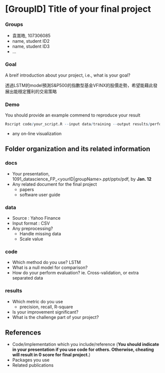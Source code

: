 # [GroupID] Title of your final project

### Groups
* 袁嵩皓, 107306085
* name, student ID2
* name, student ID3
* ...

### Goal
A breif introduction about your project, i.e., what is your goal?

透過LSTM的model預測S&P500的指數型基金VFINX的股價走勢，希望能藉此發展出能穩定獲利的交易策略

### Demo 
You should provide an example commend to reproduce your result
```R
Rscript code/your_script.R --input data/training --output results/performance.tsv
```
* any on-line visualization

## Folder organization and its related information

### docs
* Your presentation, 1091_datascience_FP_<yourID|groupName>.ppt/pptx/pdf, by **Jan. 12**
* Any related document for the final project
  * papers
  * software user guide

### data

* Source : Yahoo Finance
* Input format : CSV
* Any preprocessing?
  * Handle missing data
  * Scale value

### code

* Which method do you use? LSTM
* What is a null model for comparison?
* How do your perform evaluation? ie. Cross-validation, or extra separated data

### results

* Which metric do you use 
  * precision, recall, R-square
* Is your improvement significant?
* What is the challenge part of your project?

## References
* Code/implementation which you include/reference (__You should indicate in your presentation if you use code for others. Otherwise, cheating will result in 0 score for final project.__)
* Packages you use
* Related publications



